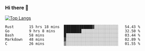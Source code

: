 ### Hi there 👋

<!--
**3Xpl0it3r/3Xpl0it3r** is a ✨ _special_ ✨ repository because its `README.md` (this file) appears on your GitHub profile.

Here are some ideas to get you started:

- 🔭 I’m currently working on ...
- 🌱 I’m currently learning ...
- 👯 I’m looking to collaborate on ...
- 🤔 I’m looking for help with ...
- 💬 Ask me about ...
- 📫 How to reach me: ...
- 😄 Pronouns: ...
- ⚡ Fun fact: ...
-->


[![Top Langs](https://github-readme-stats.vercel.app/api/top-langs/?username=3Xpl0it3r&layout=compact)](https://github.com/3Xpl0it3r/3Xpl0it3r)

<!--START_SECTION:waka-->
```text
Rust       15 hrs 18 mins  █████████████▓░░░░░░░░░░░   54.43 % 
Go         9 hrs 8 mins    ████████░░░░░░░░░░░░░░░░░   32.50 % 
Bash       58 mins         █░░░░░░░░░░░░░░░░░░░░░░░░   03.44 % 
Markdown   48 mins         ▓░░░░░░░░░░░░░░░░░░░░░░░░   02.89 % 
C          26 mins         ▒░░░░░░░░░░░░░░░░░░░░░░░░   01.55 % 
```
<!--END_SECTION:waka-->
